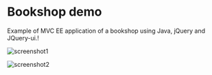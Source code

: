 # Bookshop demo
Example of MVC EE application of a bookshop using Java,  jQuery and JQuery-ui.!



![screenshot1](https://user-images.githubusercontent.com/26597373/120810171-175b2380-c54b-11eb-9270-e2c016841749.PNG)


![screenshot2](https://user-images.githubusercontent.com/26597373/120810408-4ec9d000-c54b-11eb-812f-fd615ffbbdf3.PNG)




